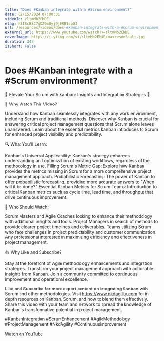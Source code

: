 ```yaml
---
title: "Does #Kanban integrate with a #Scrum environment?"
date: 02/15/2024 07:00:31
videoId: zltmMb2EbDE
etag: N3IScBSC7gKZ9m0yj9jQRB1spGI
url: /resources/videos/does-#kanban-integrate-with-a-#scrum-environment-
external_url: https://www.youtube.com/watch?v=zltmMb2EbDE
coverImage: https://i.ytimg.com/vi/zltmMb2EbDE/maxresdefault.jpg
duration: 343
isShort: False
---
```


# Does #Kanban integrate with a #Scrum environment?

🚀 Elevate Your Scrum with Kanban: Insights and Integration Strategies 🚀

🎯 Why Watch This Video?

Understand how Kanban seamlessly integrates with any work environment, including Scrum and traditional methods.
Discover why Kanban is crucial for answering critical project management questions that Scrum alone leaves unanswered.
Learn about the essential metrics Kanban introduces to Scrum for enhanced project visibility and predictability.

🔍 What You'll Learn:

Kanban's Universal Applicability: Kanban's strategy enhances understanding and optimization of existing workflows, regardless of the methodology in use.
Filling Scrum's Metric Gap: Explore how Kanban provides the metrics missing in Scrum for a more comprehensive project management approach.
Probabilistic Forecasting: The power of Kanban to offer probabilistic forecasting, providing more accurate answers to "When will it be done?"
Essential Kanban Metrics for Scrum Teams: Introduction to critical Kanban metrics such as cycle time, lead time, and throughput that drive continuous improvement.

👥 Who Should Watch:

Scrum Masters and Agile Coaches looking to enhance their methodology with additional insights and tools.
Project Managers in search of methods to provide clearer project timelines and deliverables.
Teams utilizing Scrum who face challenges in project predictability and customer communication.
Any professional interested in maximizing efficiency and effectiveness in project management.

👍 Why Like and Subscribe?

Stay at the forefront of Agile methodology enhancements and integration strategies.
Transform your project management approach with actionable insights from Kanban.
Join a community committed to continuous improvement and operational excellence.


Like and Subscribe for more expert content on integrating Kanban with Scrum and other methodologies.
Visit https://www.nkdagility.com for in-depth resources on Kanban, Scrum, and how to blend them effectively.
Share this video with your team and network to spread the knowledge of Kanban's transformative potential in project management.

#KanbanIntegration #ScrumEnhancement #AgileMethodology #ProjectManagement #NkdAgility #ContinuousImprovement

[Watch on YouTube](https://www.youtube.com/watch?v=zltmMb2EbDE)
